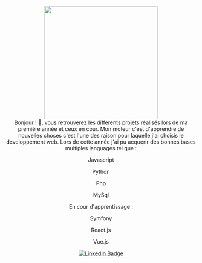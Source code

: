 
<div id="header" align="center">
  <img src="https://media.giphy.com/media/jdPMeyv9rn0hZHh8n9/giphy.gif" width="300"/>
</div>



<div align="center">
  Bonjour ! 👋, vous retrouverez les differents projets réalisés lors de ma première année et ceux en cour.
  Mon moteur c'est d'apprendre de nouvelles choses c'est l'une des raison pour laquelle j'ai choisis le developpement web.
  Lors de cette année j'ai pu acquerir des bonnes bases multiples languages tel que :
  
  <br/>
  <p>Javascript</p> 
  <p>Python</p>
  <p>Php</p>
  <p>MySql</p>
  
</div>
<div align="center">
 En cour d'apprentissage :
 <p>Symfony</p> 
<p>React.js</p> 
<p>Vue.js</p> 
</div>






<div id="badge" align="center">
  
 <a href="https://www.linkedin.com/in/fabrice-pivert-/">
        <img  src="https://img.shields.io/badge/LinkedIn-blue?logo=linkedin&logoColor=white&style=for-the-badge" alt="LinkedIn Badge"/>
  </a>
</div>
<div align="center">
  <img src="https://komarev.com/ghpvc/?username=FabPiv&style=flat-square&color=blue" alt=""/>

  
</div>
  


